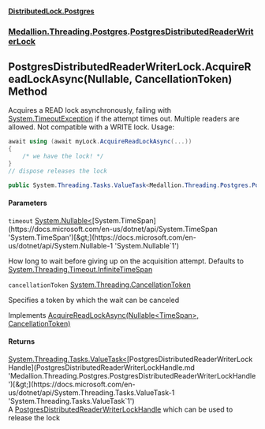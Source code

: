 #### [DistributedLock.Postgres](README.md 'README')
### [Medallion.Threading.Postgres](Medallion.Threading.Postgres.md 'Medallion.Threading.Postgres').[PostgresDistributedReaderWriterLock](PostgresDistributedReaderWriterLock.md 'Medallion.Threading.Postgres.PostgresDistributedReaderWriterLock')

## PostgresDistributedReaderWriterLock.AcquireReadLockAsync(Nullable<TimeSpan>, CancellationToken) Method

Acquires a READ lock asynchronously, failing with [System.TimeoutException](https://docs.microsoft.com/en-us/dotnet/api/System.TimeoutException 'System.TimeoutException') if the attempt times out. Multiple readers are allowed. Not compatible with a WRITE lock. Usage: 

```csharp
await using (await myLock.AcquireReadLockAsync(...))
{
    /* we have the lock! */
}
// dispose releases the lock
```

```csharp
public System.Threading.Tasks.ValueTask<Medallion.Threading.Postgres.PostgresDistributedReaderWriterLockHandle> AcquireReadLockAsync(System.Nullable<System.TimeSpan> timeout=null, System.Threading.CancellationToken cancellationToken=default(System.Threading.CancellationToken));
```
#### Parameters

<a name='Medallion.Threading.Postgres.PostgresDistributedReaderWriterLock.AcquireReadLockAsync(System.Nullable_System.TimeSpan_,System.Threading.CancellationToken).timeout'></a>

`timeout` [System.Nullable&lt;](https://docs.microsoft.com/en-us/dotnet/api/System.Nullable-1 'System.Nullable`1')[System.TimeSpan](https://docs.microsoft.com/en-us/dotnet/api/System.TimeSpan 'System.TimeSpan')[&gt;](https://docs.microsoft.com/en-us/dotnet/api/System.Nullable-1 'System.Nullable`1')

How long to wait before giving up on the acquisition attempt. Defaults to [System.Threading.Timeout.InfiniteTimeSpan](https://docs.microsoft.com/en-us/dotnet/api/System.Threading.Timeout.InfiniteTimeSpan 'System.Threading.Timeout.InfiniteTimeSpan')

<a name='Medallion.Threading.Postgres.PostgresDistributedReaderWriterLock.AcquireReadLockAsync(System.Nullable_System.TimeSpan_,System.Threading.CancellationToken).cancellationToken'></a>

`cancellationToken` [System.Threading.CancellationToken](https://docs.microsoft.com/en-us/dotnet/api/System.Threading.CancellationToken 'System.Threading.CancellationToken')

Specifies a token by which the wait can be canceled

Implements [AcquireReadLockAsync(Nullable&lt;TimeSpan&gt;, CancellationToken)](https://github.com/madelson/DistributedLock/tree/default-documentation/docs/api/DistributedLock.Core/IDistributedReaderWriterLock.AcquireReadLockAsync.otuQSEhQpAEqEEBnyFJHtw.md 'Medallion.Threading.IDistributedReaderWriterLock.AcquireReadLockAsync(System.Nullable{System.TimeSpan},System.Threading.CancellationToken)')

#### Returns
[System.Threading.Tasks.ValueTask&lt;](https://docs.microsoft.com/en-us/dotnet/api/System.Threading.Tasks.ValueTask-1 'System.Threading.Tasks.ValueTask`1')[PostgresDistributedReaderWriterLockHandle](PostgresDistributedReaderWriterLockHandle.md 'Medallion.Threading.Postgres.PostgresDistributedReaderWriterLockHandle')[&gt;](https://docs.microsoft.com/en-us/dotnet/api/System.Threading.Tasks.ValueTask-1 'System.Threading.Tasks.ValueTask`1')  
A [PostgresDistributedReaderWriterLockHandle](PostgresDistributedReaderWriterLockHandle.md 'Medallion.Threading.Postgres.PostgresDistributedReaderWriterLockHandle') which can be used to release the lock